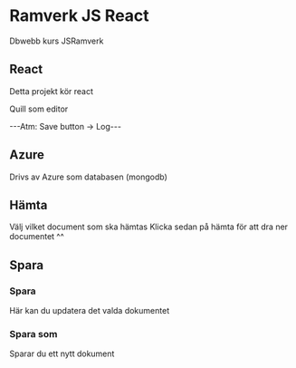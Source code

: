 # Ramverk JS React

Dbwebb kurs JSRamverk

## React

Detta projekt kör react

Quill som editor

---Atm: Save button -> Log---

## Azure

Drivs av Azure som databasen (mongodb)

## Hämta

Välj vilket document som ska hämtas
Klicka sedan på hämta för att dra ner documentet ^^

## Spara

### Spara
Här kan du updatera det valda dokumentet

### Spara som
Sparar du ett nytt dokument
